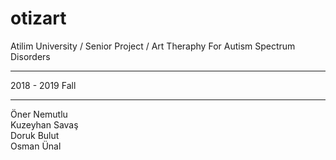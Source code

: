 # otizart
Atilim University / Senior Project / Art Theraphy For Autism Spectrum Disorders 
<hr>
2018 - 2019 Fall
<hr>
Öner Nemutlu </br>
Kuzeyhan Savaş</br>
Doruk Bulut</br>
Osman Ünal</br>
